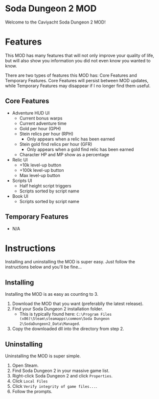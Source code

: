 # Soda Dungeon 2 MOD

Welcome to the Caviyacht Soda Dungeon 2 MOD!

# Features

This MOD has many features that will not only improve your quality of life, but will also show you information you did not even know you wanted to know.

There are two types of features this MOD has: Core Features and Temporary Features. Core Features will persist between MOD updates, while Temporary Features may disappear if I no longer find them useful.

## Core Features

- Adventure HUD UI
  - Current bonus warps
  - Current adventure time
  - Gold per hour (GPH)
  - Stein relics per hour (RPH)
    - Only appears when a relic has been earned
  - Stein gold find relics per hour (GFR)
    - Only appears when a gold find relic has been earned
  - Character HP and MP show as a percentage
- Relic UI
  - +10k level-up button
  - +100k level-up button
  - Max level-up button
- Scripts UI
  - Half height script triggers
  - Scripts sorted by script name
- Book UI
  - Scripts sorted by script name

## Temporary Features

- N/A

# Instructions

Installing and uninstalling the MOD is super easy. Just follow the instructions below and you'll be fine...

## Installing

Installing the MOD is as easy as counting to 3.

1) Download the MOD that you want (preferablly the latest release).
2) Find your Soda Dungeon 2 installation folder.
   - This is typically found here: `C:\Program Files (x86)\Steam\steamapps\common\Soda Dungeon 2\SodaDungeon2_Data\Managed`.
3) Copy the downloaded dll into the directory from step 2.

## Uninstalling

Uninstalling the MOD is super simple.

1) Open Steam.
2) Find Soda Dungeon 2 in your massive game list.
3) Right-click Soda Dungeon 2 and click `Properties`.
4) Click `Local Files`
5) Click `Verify integrity of game files...`.
6) Follow the prompts.